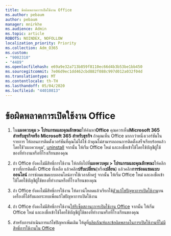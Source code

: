 ```yaml
---
title: ข้อผิดพลาดการเปิดใช้งาน Office
ms.author: pebaum
author: pebaum
manager: mnirkhe
ms.audience: Admin
ms.topic: article
ROBOTS: NOINDEX, NOFOLLOW
localization_priority: Priority
ms.collection: Adm_O365
ms.custom:
- "9002310"
- "4489"
ms.openlocfilehash: e69a9e32a713b859f8110ec66d4b3b53be1bb450
ms.sourcegitcommit: 7e06d9ec1dd462cbd882f088c997d012a032f04d
ms.translationtype: MT
ms.contentlocale: th-TH
ms.lasthandoff: 05/04/2020
ms.locfileid: "44010813"
---
```

# <a name="office-activation-errors"></a>ข้อผิดพลาดการเปิดใช้งาน Office

1. ใน**แผงควบคุม > โปรแกรมและคุณลักษณะ**ให้ค้นหา**Office** คุณควรเห็น**Microsoft 365 สําหรับธุรกิจหรือ** **Microsoft 365 สําหรับธุรกิจ** ถ้าคุณเห็น Office มากกว่าหนึ่งเวอร์ชันในรายการ ให้ถอนการติดตั้งเวอร์ชันที่คุณไม่ได้ใช้ ถ้าคุณไม่สามารถถอนการติดตั้งเสร็จเรียบร้อยแล้วโดยใช้'แผงควบคุม', [uninstall](https://aka.ms/SARA-OfficeUninstall-Alchemy) จากนั้น ให้เริ่ม Office ใหม่ และลงชื่อเข้าใช้โดยใช้บัญชีผู้ใช้ของที่ทํางานหรือที่โรงเรียนของคุณ 

2. ถ้า Office ยังคงไม่มีสิทธิ์การใช้งาน ให้กลับไปที่**แผงควบคุม > โปรแกรมและคุณลักษณะ**ให้คลิกขวาที่การติดตั้ง Office ที่เหลือ แล้วคลิก**ปรับเปลี่ยน**(หรือ**เปลี่ยน**) แล้วคลิก**การซ่อมแซมแบบออนไลน์** การซ่อมแซมแบบออนไลน์อาจใช้เวลาสักครู่ จากนั้น ให้เริ่ม Office ใหม่ และลงชื่อเข้าใช้โดยใช้บัญชีผู้ใช้ของที่ทํางานหรือที่โรงเรียนของคุณ 

3. ถ้า Office ยังคงไม่มีสิทธิ์การใช้งาน ให้ดาวน์โหลดแล้วเรียกใช้[ตัวแก้ไขปัญหาการเปิดใช้งาน](https://aka.ms/SARA-OfficeActivation-Alchemy)บนเครื่องที่ได้รับผลกระทบเพื่อแก้ไขปัญหาการเปิดใช้งาน 

4. ถ้า Office ยังคงไม่มีสิทธิ์การใช้งาน[ให้รีเซ็ตสถานะการเปิดใช้งาน Office](https://docs.microsoft.com/office365/troubleshoot/activation/reset-office-365-proplus-activation-state) จากนั้น ให้เริ่ม Office ใหม่ และลงชื่อเข้าใช้โดยใช้บัญชีผู้ใช้ของที่ทํางานหรือที่โรงเรียนของคุณ  

5. สําหรับการดําเนินการแก้ไขปัญหาเพิ่มเติม ให้ดูที่[ผลิตภัณฑ์และข้อผิดพลาดในการเปิดใช้งานที่ไม่มีสิทธิ์การใช้งานใน Office](https://support.office.com/article/unlicensed-product-and-activation-errors-in-office-0d23d3c0-c19c-4b2f-9845-5344fedc4380)
